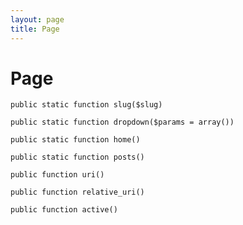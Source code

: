 ```yaml
---
layout: page
title: Page
---
```


# Page

`public static function slug($slug)`

`public static function dropdown($params = array())`

`public static function home()`

`public static function posts()`

`public function uri()`

`public function relative_uri()`

`public function active()`
